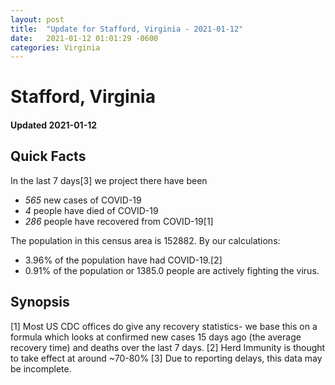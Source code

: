 ```yaml
---
layout: post
title:  "Update for Stafford, Virginia - 2021-01-12"
date:   2021-01-12 01:01:29 -0600
categories: Virginia
---
```


# Stafford, Virginia
#### Updated 2021-01-12

## Quick Facts

In the last 7 days[3] we project there have been
- *565* new cases of COVID-19
- *4* people have died of COVID-19
- *286* people have recovered from COVID-19[1]

The population in this census area is 152882. By our calculations:
- 3.96% of the population have had COVID-19.[2]
- 0.91% of the population or 1385.0 people are actively fighting the virus.

## Synopsis




[1] Most US CDC offices do give any recovery statistics- we base this on a formula which looks at confirmed new cases
15 days ago (the average recovery time) and deaths over the last 7 days.
[2] Herd Immunity is thought to take effect at around ~70-80%
[3] Due to reporting delays, this data may be incomplete. 
    